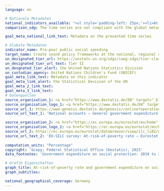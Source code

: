 ```yaml
---
language: en    

# Nationale Metadaten    
national_indicators_available: "<ul style='padding-left: 25px;'><li>At-risk-of-poverty rate</li> <li> Government expenditure on social protection</li></ul>"    
comparison_sdg: The time series are not compliant with the global metadata, but provide additional information.    

goal_meta_national_link_text: Metadata on the presented time series    

# Globale Metadaten    
indicator_name: Pro-poor public social spending    
target_name: Create sound policy frameworks at the national, regional and international levels, based on pro-poor and gender-sensitive development strategies, to support accelerated investment in poverty eradication actions    
un_designated_tier_url: https://unstats.un.org/sdgs/iaeg-sdgs/tier-classification/    
un_designated_tier_url_text: Tier II    
un_desgnated_tier_alert: the United Nations Statistics Division    
un_custodian_agency: United Nations Children's Fund (UNICEF)    
goal_meta_link_text: Metadata on this indicator    
goal_meta_link_alert: the Statistical Devision of the UN    
goal_meta_2_link_text:     
goal_meta_3_link_text:         
# Datenquellen
source_organisation_1: <a href="https://www.destatis.de/EN" target="_blank"> Federal Statistical Office (Destatis) </a>
source_organisation_logo_1: <a href="https://www.destatis.de/EN" target="_blank"><img src="https://g205sdgs.github.io/sdg-indicators/public/OrgImgEn/destatis.png" alt="Logo destatis" style="height:60px; width:148px"/></a>
source_url_1: https://www-genesis.destatis.de/genesis//online?operation=table&code=81000-0138&bypass=true&language=en
source_url_text_1: 'National accounts – General government expenditure: functions of government (COFOG) – GENESIS online 81000-0138'

source_organisation_2: <a href="https://ec.europa.eu/eurostat/en/home" target="_blank"> Statistical office of the European Union (Eurostat) </a>
source_organisation_logo_2: <a href="https://ec.europa.eu/eurostat/en/home" target="_blank"><img src="https://g205sdgs.github.io/sdg-indicators/public/OrgImgEn/eurostat.png" alt="Logo eurostat" style="height:60px; width:148px"/></a>
source_url_2: https://ec.europa.eu/eurostat/databrowser/view/ilc_li02/default/table?lang=en
source_url_text_2: 'EU-SILC survey: At-risk-of-poverty rate – Eurostat table [ilc_li02]'
    
computation_units: "Percentage"    
copyright: '&copy; Federal Statistical Office (Destatis), 2023'    
data_footnotes: 'Government expenditure on social protection: 2019 to 2022 provisional data.<br>• At-risk-of-poverty rate: As of reference year 2020 there have been two types of results: first and final results. The results currently shown for 2020 to 2021 are final results, for 2022 first results. The "Leben in Europa" survey (German name of the European Union Statistics on Income and Living Conditions - EU-SILC), which was conducted separately in the past, was integrated as a subsample into the microcensus in 2020. Comparing the data of reference year 2020 with those of previous years is not possible (break in the time series) as the voluntary survey was changed over to a partly compulsory survey and the composition of the sample was changed.<br>• 2019 estimated data.'    

# Grafik Eigenschaften    
graph_title: At-risk-of-poverty rate and government expenditure on social protection
graph_subtitles:    

national_geographical_coverage: Germany    
---
```


<span></span>